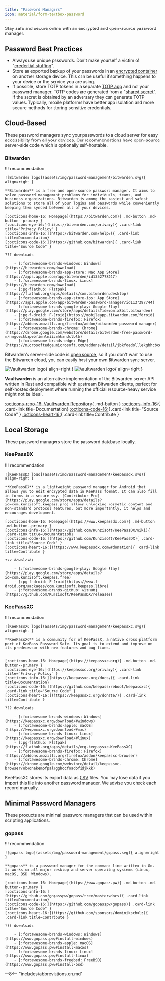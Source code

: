 ```yaml
---
title: "Password Managers"
icon: material/form-textbox-password
---
```

Stay safe and secure online with an encrypted and open-source password manager.

## Password Best Practices

- Always use unique passwords. Don't make yourself a victim of "[credential stuffing](https://en.wikipedia.org/wiki/Credential_stuffing)".
- Store an exported backup of your passwords in an [encrypted container](encryption.md) on another storage device. This can be useful if something happens to your device or the service you are using.
- If possible, store TOTP tokens in a separate [TOTP app](basics/multi-factor-authentication.md#authenticator-apps) and not your password manager. TOTP codes are generated from a "[shared secret](https://en.wikipedia.org/wiki/Time-based_one-time_password#Security)". If the secret is obtained by an adversary they can generate TOTP values. Typically, mobile platforms have better app isolation and more secure methods for storing sensitive credentials.

## Cloud-Based

These password managers sync your passwords to a cloud server for easy accessibility from all your devices. Our recommendations have open-source server-side code which is optionally self-hostable.

### Bitwarden

!!! recommendation

    ![Bitwarden logo](assets/img/password-management/bitwarden.svg){ align=right }

    **Bitwarden** is a free and open-source password manager. It aims to solve password management problems for individuals, teams, and business organizations. Bitwarden is among the easiest and safest solutions to store all of your logins and passwords while conveniently keeping them synced between all of your devices.

    [:octicons-home-16: Homepage](https://bitwarden.com){ .md-button .md-button--primary }
    [:octicons-eye-16:](https://bitwarden.com/privacy){ .card-link title="Privacy Policy" }
    [:octicons-info-16:](https://bitwarden.com/help/){ .card-link title=Documentation}
    [:octicons-code-16:](https://github.com/bitwarden){ .card-link title="Source Code" }

    ??? downloads

        - [:fontawesome-brands-windows: Windows](https://bitwarden.com/download)
        - [:fontawesome-brands-app-store: Mac App Store](https://apps.apple.com/app/bitwarden/id1352778147)
        - [:fontawesome-brands-linux: Linux](https://bitwarden.com/download)
        - [:pg-flathub: Flatpak](https://flathub.org/apps/details/com.bitwarden.desktop)
        - [:fontawesome-brands-app-store-ios: App Store](https://apps.apple.com/app/bitwarden-password-manager/id1137397744)
        - [:fontawesome-brands-google-play: Google Play](https://play.google.com/store/apps/details?id=com.x8bit.bitwarden)
        - [:pg-f-droid: F-Droid](https://mobileapp.bitwarden.com/fdroid)
        - [:fontawesome-brands-firefox: Firefox](https://addons.mozilla.org/firefox/addon/bitwarden-password-manager)
        - [:fontawesome-brands-chrome: Chrome](https://chrome.google.com/webstore/detail/bitwarden-free-password-m/nngceckbapebfimnlniiiahkandclblb)
        - [:fontawesome-brands-edge: Edge](https://microsoftedge.microsoft.com/addons/detail/jbkfoedolllekgbhcbcoahefnbanhhlh)

Bitwarden's server-side code is [open source](https://github.com/bitwarden/server), so if you don't want to use the Bitwarden cloud, you can easily host your own Bitwarden sync server.

![Vaultwarden logo](assets/img/password-management/vaultwarden.svg#only-light){ align=right }
![Vaultwarden logo](assets/img/password-management/vaultwarden-dark.svg#only-dark){ align=right }

**Vaultwarden** is an alternative implementation of the Bitwarden server API written in Rust and compatible with upstream Bitwarden clients, perfect for self-hosted deployment where running the official resource-heavy service might not be ideal.

[:octicons-repo-16: Vaultwarden Repository](https://github.com/dani-garcia/vaultwarden){ .md-button }
[:octicons-info-16:](https://github.com/dani-garcia/vaultwarden/wiki){ .card-link title=Documentation}
[:octicons-code-16:](https://github.com/dani-garcia/vaultwarden){ .card-link title="Source Code" }
[:octicons-heart-16:](https://github.com/sponsors/dani-garcia){ .card-link title=Contribute }

## Local Storage

These password managers store the password database locally.

### KeePassDX

!!! recommendation

    ![KeePassDX logo](assets/img/password-management/keepassdx.svg){ align=right }

    **KeePassDX** is a lightweight password manager for Android that allows you to edit encrypted data in KeePass format. It can also fill in forms in a secure way. [Contributor Pro](https://play.google.com/store/apps/details?id=com.kunzisoft.keepass.pro) allows unlocking cosmetic content and non-standard protocol features, but more importantly, it helps and encourages development.

    [:octicons-home-16: Homepage](https://www.keepassdx.com){ .md-button .md-button--primary }
    [:octicons-info-16:](https://github.com/Kunzisoft/KeePassDX/wiki){ .card-link title=Documentation}
    [:octicons-code-16:](https://github.com/Kunzisoft/KeePassDX){ .card-link title="Source Code" }
    [:octicons-heart-16:](https://www.keepassdx.com/#donation){ .card-link title=Contribute }

    ??? downloads

        - [:fontawesome-brands-google-play: Google Play](https://play.google.com/store/apps/details?id=com.kunzisoft.keepass.free)
        - [:pg-f-droid: F-Droid](https://www.f-droid.org/packages/com.kunzisoft.keepass.libre)
        - [:fontawesome-brands-github: GitHub](https://github.com/Kunzisoft/KeePassDX/releases)

### KeePassXC

!!! recommendation

    ![KeePassXC logo](assets/img/password-management/keepassxc.svg){ align=right }

    **KeePassXC** is a community for of KeePassX, a native cross-platform port of KeePass Password Safe. Its goal is to extend and improve on its predecessor with new features and bug fixes.


    [:octicons-home-16: Homepage](https://keepassxc.org){ .md-button .md-button--primary }
    [:octicons-eye-16:](https://keepassxc.org/privacy){ .card-link title="Privacy Policy" }
    [:octicons-info-16:](https://keepassxc.org/docs/){ .card-link title=Documentation}
    [:octicons-code-16:](https://github.com/keepassxreboot/keepassxc){ .card-link title="Source Code" }
    [:octicons-heart-16:](https://keepassxc.org/donate/){ .card-link title=Contribute }

    ??? downloads

        - [:fontawesome-brands-windows: Windows](https://keepassxc.org/download/#windows)
        - [:fontawesome-brands-apple: macOS](https://keepassxc.org/download/#mac)
        - [:fontawesome-brands-linux: Linux](https://keepassxc.org/download/#linux)
        - [:pg-flathub: Flatpak](https://flathub.org/apps/details/org.keepassxc.KeePassXC)
        - [:fontawesome-brands-firefox: Firefox](https://addons.mozilla.org/firefox/addon/keepassxc-browser)
        - [:fontawesome-brands-chrome: Chrome](https://chrome.google.com/webstore/detail/keepassxc-browser/oboonakemofpalcgghocfoadofidjkkk)

KeePassXC stores its export data as [CSV](https://en.wikipedia.org/wiki/Comma-separated_values) files. You may lose data if you import this file into another password manager. We advise you check each record manually.

## Minimal Password Managers

These products are minimal password managers that can be used within scripting applications.

### gopass

!!! recommendation

    ![gopass logo](assets/img/password-management/gopass.svg){ align=right }

    **gopass** is a password manager for the command line written in Go. It works on all major desktop and server operating systems (Linux, macOS, BSD, Windows).

    [:octicons-home-16: Homepage](https://www.gopass.pw){ .md-button .md-button--primary }
    [:octicons-info-16:](https://github.com/gopasspw/gopass/tree/master/docs){ .card-link title=Documentation}
    [:octicons-code-16:](https://github.com/gopasspw/gopass){ .card-link title="Source Code" }
    [:octicons-heart-16:](https://github.com/sponsors/dominikschulz){ .card-link title=Contribute }

    ??? downloads

        - [:fontawesome-brands-windows: Windows](https://www.gopass.pw/#install-windows)
        - [:fontawesome-brands-apple: macOS](https://www.gopass.pw/#install-macos)
        - [:fontawesome-brands-linux: Linux](https://www.gopass.pw/#install-linux)
        - [:fontawesome-brands-freebsd: FreeBSD](https://www.gopass.pw/#install-bsd)
        
  


--8<-- "includes/abbreviations.en.md"
